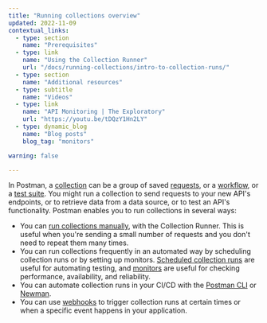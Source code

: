 ```yaml
---
title: "Running collections overview"
updated: 2022-11-09
contextual_links:
  - type: section
    name: "Prerequisites"
  - type: link
    name: "Using the Collection Runner"
    url: "/docs/running-collections/intro-to-collection-runs/"
  - type: section
    name: "Additional resources"
  - type: subtitle
    name: "Videos"
  - type: link
    name: "API Monitoring | The Exploratory"
    url: "https://youtu.be/tDQzY1Hn2LY"
  - type: dynamic_blog
    name: "Blog posts"
    blog_tag: "monitors"

warning: false

---
```


In Postman, a [collection](/docs/getting-started/creating-the-first-collection/) can be a group of saved [requests](/docs/getting-started/sending-the-first-request/), or a [workflow](/docs/running-collections/building-workflows/), or a [test suite](/docs/writing-scripts/test-scripts/). You might run a collection to send requests to your new API's endpoints, or to retrieve data from a data source, or to test an API's functionality. Postman enables you to run collections in several ways:

* You can [run collections manually](/docs/running-collections/intro-to-collection-runs/), with the Collection Runner. This is useful when you're sending a small number of requests and you don't need to repeat them many times.
* You can run collections frequently in an automated way by scheduling collection runs or by setting up monitors. [Scheduled collection runs](/docs/running-collections/scheduling-collection-runs) are useful for automating testing, and [monitors](/docs/running-collections/scheduling-collection-runs-monitors) are useful for checking performance, availability, and reliability.
* You can automate collection runs in your CI/CD with the [Postman CLI](/docs/postman-cli/postman-cli-overview/) or [Newman](/docs/running-collections/using-newman-cli/command-line-integration-with-newman/).
* You can use [webhooks](/docs/running-collections/collection-webhooks/) to trigger collection runs at certain times or when a specific event happens in your application.
